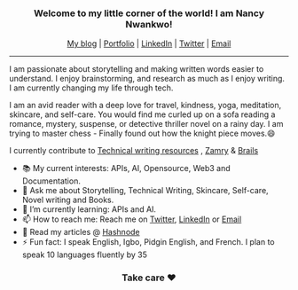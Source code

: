  <h3 align="center"> Welcome to my little corner of the world! I am Nancy Nwankwo! </h3>
 

<p align="center">
    <a href="https://nancywrites.hashnode.dev">My blog</a> |
    <a href="https://nancywrites.hashnode.dev/portfolio">Portfolio</a> |
    <a href="https://www.linkedin.com/in/nancy-nwankwo">LinkedIn</a> |
    <a href="https://twitter.com/iwriteng">Twitter</a> |
    <a href="mailto:nancydesire5@gmail.com">Email</a>
</p>

***

I am passionate about storytelling and making written words easier to understand. 
I enjoy brainstorming, and research as much as I enjoy writing. I am currently changing my life through tech.

I am an avid reader with a deep love for travel, kindness, yoga, meditation, skincare, and self-care. You would find me curled up on a sofa reading a romance, mystery, suspense, or detective thriller novel on a rainy day. I am trying to master chess - Finally found out how the knight piece moves.😄

I currently contribute to [Technical writing resources](https://github.com/CynthiaPeter/Technical-Writing-Resources) , [Zamry](https://github.com/bitnob/zamry-documentation) & [Brails](https://github.com/bitnob/brails-documentation)

 - 📚 My current interests: APIs, AI, Opensource, Web3 and Documentation.
 - 💬 Ask me about Storytelling, Technical Writing, Skincare, Self-care, Novel writing and Books.
 - 🌱 I’m currently learning: APIs and AI.
 - 📫 How to reach me: Reach me on [Twitter](https://twitter.com/iwriteng),   [LinkedIn](www.linkedin.com/in/nancy-nwankwo)   or  [Email](mailto:nancydesire5@gmail.com)
 - 📑 Read my articles @ [Hashnode](https://nancywrites.hashnode.dev/)
 - ⚡ Fun fact: I speak English, Igbo, Pidgin English, and French. I plan to speak 10 languages fluently by 35

<h3 align="center"> Take care ❤️ </h3>
   

<!--
**warriorbadass/warriorbadass** is a ✨ _special_ ✨ repository because its `README.md` (this file) appears on your GitHub profile.

Here are some ideas to get you started:

- 🔭 I’m currently working on ...
- 🌱 I’m currently learning ...
- 👯 I’m looking to collaborate on ...
- 🤔 I’m looking for help with ...
- 💬 Ask me about ...Storytelling, Technical Writing, Skincare, Self-care, Novel writing and Books 
- 📫 How to reach me: ... Reach me on Twitter or Email
- 😄 Pronouns: ... She/her
- ⚡ Fun fact: ... I speak English, Igbo, Spanish, and French. I plan to speak 13 languages fluently by 35
-->
